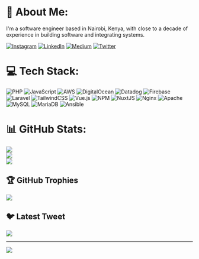 # 💫 About Me:
I'm a software engineer based in Nairobi, Kenya, with close to a decade of experience in building software and integrating systems.


[![Instagram](https://img.shields.io/badge/Instagram-%23E4405F.svg?logo=Instagram&logoColor=white)](https://instagram.com/unrealgeek) [![LinkedIn](https://img.shields.io/badge/LinkedIn-%230077B5.svg?logo=linkedin&logoColor=white)](https://linkedin.com/in/pmwaniki) [![Medium](https://img.shields.io/badge/Medium-12100E?logo=medium&logoColor=white)](https://medium.com/@phillipmwaniki) [![Twitter](https://img.shields.io/badge/Twitter-%231DA1F2.svg?logo=Twitter&logoColor=white)](https://twitter.com/phillipmwaniki) 

# 💻 Tech Stack:
![PHP](https://img.shields.io/badge/php-%23777BB4.svg?style=for-the-badge&logo=php&logoColor=white) ![JavaScript](https://img.shields.io/badge/javascript-%23323330.svg?style=for-the-badge&logo=javascript&logoColor=%23F7DF1E) ![AWS](https://img.shields.io/badge/AWS-%23FF9900.svg?style=for-the-badge&logo=amazon-aws&logoColor=white) ![DigitalOcean](https://img.shields.io/badge/DigitalOcean-%230167ff.svg?style=for-the-badge&logo=digitalOcean&logoColor=white) ![Datadog](https://img.shields.io/badge/datadog-%23632CA6.svg?style=for-the-badge&logo=datadog&logoColor=white) ![Firebase](https://img.shields.io/badge/firebase-%23039BE5.svg?style=for-the-badge&logo=firebase) ![Laravel](https://img.shields.io/badge/laravel-%23FF2D20.svg?style=for-the-badge&logo=laravel&logoColor=white) ![TailwindCSS](https://img.shields.io/badge/tailwindcss-%2338B2AC.svg?style=for-the-badge&logo=tailwind-css&logoColor=white) ![Vue.js](https://img.shields.io/badge/vuejs-%2335495e.svg?style=for-the-badge&logo=vuedotjs&logoColor=%234FC08D) ![NPM](https://img.shields.io/badge/NPM-%23000000.svg?style=for-the-badge&logo=npm&logoColor=white) ![NuxtJS](https://img.shields.io/badge/Nuxt-black?style=for-the-badge&logo=nuxt.js&logoColor=white) ![Nginx](https://img.shields.io/badge/nginx-%23009639.svg?style=for-the-badge&logo=nginx&logoColor=white) ![Apache](https://img.shields.io/badge/apache-%23D42029.svg?style=for-the-badge&logo=apache&logoColor=white) ![MySQL](https://img.shields.io/badge/mysql-%2300f.svg?style=for-the-badge&logo=mysql&logoColor=white) ![MariaDB](https://img.shields.io/badge/MariaDB-003545?style=for-the-badge&logo=mariadb&logoColor=white) ![Ansible](https://img.shields.io/badge/ansible-%231A1918.svg?style=for-the-badge&logo=ansible&logoColor=white)
# 📊 GitHub Stats:
![](https://github-readme-stats.vercel.app/api?username=PhillipMwaniki&theme=dark&hide_border=false&include_all_commits=true&count_private=true)<br/>
![](https://github-readme-streak-stats.herokuapp.com/?user=PhillipMwaniki&theme=dark&hide_border=false)<br/>
![](https://github-readme-stats.vercel.app/api/top-langs/?username=PhillipMwaniki&theme=dark&hide_border=false&include_all_commits=true&count_private=true&layout=compact)

## 🏆 GitHub Trophies
![](https://github-profile-trophy.vercel.app/?username=PhillipMwaniki&theme=radical&no-frame=false&no-bg=true&margin-w=4)

## 🐦 Latest Tweet
[![](https://gtce.itsvg.in/api?username=phillipmwaniki)](https://github.com/VishwaGauravIn/github-twitter-card-embed)

---
[![](https://visitcount.itsvg.in/api?id=PhillipMwaniki&icon=0&color=0)](https://visitcount.itsvg.in)
